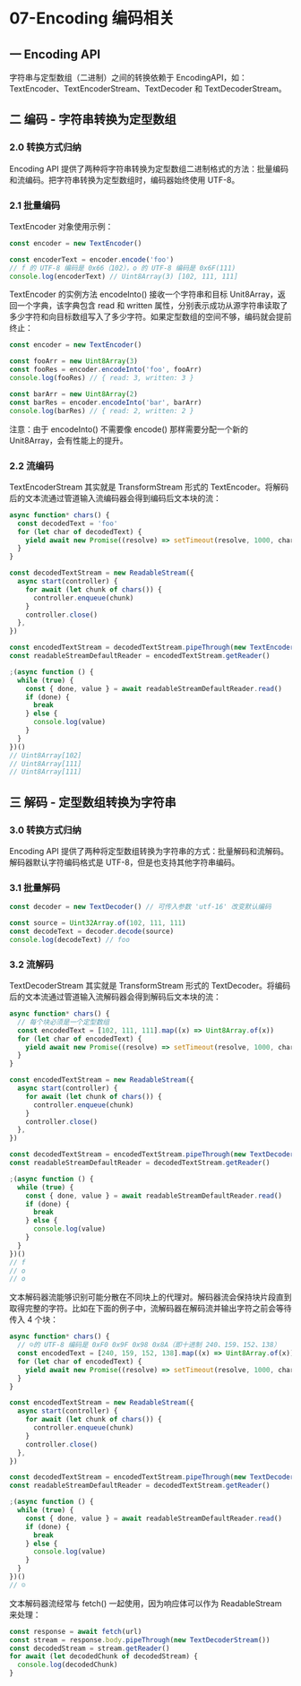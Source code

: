 # 07-Encoding 编码相关

## 一 Encoding API

字符串与定型数组（二进制）之间的转换依赖于 EncodingAPI，如：TextEncoder、TextEncoderStream、TextDecoder 和 TextDecoderStream。

## 二 编码 - 字符串转换为定型数组

### 2.0 转换方式归纳

Encoding API 提供了两种将字符串转换为定型数组二进制格式的方法：批量编码和流编码。把字符串转换为定型数组时，编码器始终使用 UTF-8。

### 2.1 批量编码

TextEncoder 对象使用示例：

```js
const encoder = new TextEncoder()

const encoderText = encoder.encode('foo')
// f 的 UTF-8 编码是 0x66（102），o 的 UTF-8 编码是 0x6F(111)
console.log(encoderText) // Uint8Array(3) [102, 111, 111]
```

TextEncoder 的实例方法 encodeInto() 接收一个字符串和目标 Unit8Array，返回一个字典，该字典包含 read 和 written 属性，分别表示成功从源字符串读取了多少字符和向目标数组写入了多少字符。如果定型数组的空间不够，编码就会提前终止：

```js
const encoder = new TextEncoder()

const fooArr = new Uint8Array(3)
const fooRes = encoder.encodeInto('foo', fooArr)
console.log(fooRes) // { read: 3, written: 3 }

const barArr = new Uint8Array(2)
const barRes = encoder.encodeInto('bar', barArr)
console.log(barRes) // { read: 2, written: 2 }
```

注意：由于 encodeInto() 不需要像 encode() 那样需要分配一个新的 Unit8Array，会有性能上的提升。

### 2.2 流编码

TextEncoderStream 其实就是 TransformStream 形式的 TextEncoder。将解码后的文本流通过管道输入流编码器会得到编码后文本块的流：

```js
async function* chars() {
  const decodedText = 'foo'
  for (let char of decodedText) {
    yield await new Promise((resolve) => setTimeout(resolve, 1000, char))
  }
}

const decodedTextStream = new ReadableStream({
  async start(controller) {
    for await (let chunk of chars()) {
      controller.enqueue(chunk)
    }
    controller.close()
  },
})

const encodedTextStream = decodedTextStream.pipeThrough(new TextEncoderStream())
const readableStreamDefaultReader = encodedTextStream.getReader()

;(async function () {
  while (true) {
    const { done, value } = await readableStreamDefaultReader.read()
    if (done) {
      break
    } else {
      console.log(value)
    }
  }
})()
// Uint8Array[102]
// Uint8Array[111]
// Uint8Array[111]
```

## 三 解码 - 定型数组转换为字符串

### 3.0 转换方式归纳

Encoding API 提供了两种将定型数组转换为字符串的方式：批量解码和流解码。解码器默认字符编码格式是 UTF-8，但是也支持其他字符串编码。

### 3.1 批量解码

```js
const decoder = new TextDecoder() // 可传入参数 'utf-16' 改变默认编码

const source = Uint32Array.of(102, 111, 111)
const decodeText = decoder.decode(source)
console.log(decodeText) // foo
```

### 3.2 流解码

TextDecoderStream 其实就是 TransformStream 形式的 TextDecoder。将编码后的文本流通过管道输入流解码器会得到解码后文本块的流：

```js
async function* chars() {
  // 每个块必须是一个定型数组
  const encodedText = [102, 111, 111].map((x) => Uint8Array.of(x))
  for (let char of encodedText) {
    yield await new Promise((resolve) => setTimeout(resolve, 1000, char))
  }
}

const encodedTextStream = new ReadableStream({
  async start(controller) {
    for await (let chunk of chars()) {
      controller.enqueue(chunk)
    }
    controller.close()
  },
})

const decodedTextStream = encodedTextStream.pipeThrough(new TextDecoderStream())
const readableStreamDefaultReader = decodedTextStream.getReader()

;(async function () {
  while (true) {
    const { done, value } = await readableStreamDefaultReader.read()
    if (done) {
      break
    } else {
      console.log(value)
    }
  }
})()
// f
// o
// o
```

文本解码器流能够识别可能分散在不同块上的代理对。解码器流会保持块片段直到取得完整的字符。比如在下面的例子中，流解码器在解码流并输出字符之前会等待传入 4 个块：

```js
async function* chars() {
  // ☺的 UTF-8 编码是 0xF0 0x9F 0x98 0x8A（即十进制 240、159、152、138）
  const encodedText = [240, 159, 152, 138].map((x) => Uint8Array.of(x))
  for (let char of encodedText) {
    yield await new Promise((resolve) => setTimeout(resolve, 1000, char))
  }
}

const encodedTextStream = new ReadableStream({
  async start(controller) {
    for await (let chunk of chars()) {
      controller.enqueue(chunk)
    }
    controller.close()
  },
})

const decodedTextStream = encodedTextStream.pipeThrough(new TextDecoderStream())
const readableStreamDefaultReader = decodedTextStream.getReader()

;(async function () {
  while (true) {
    const { done, value } = await readableStreamDefaultReader.read()
    if (done) {
      break
    } else {
      console.log(value)
    }
  }
})()
// ☺
```

文本解码器流经常与 fetch() 一起使用，因为响应体可以作为 ReadableStream 来处理：

```js
const response = await fetch(url)
const stream = response.body.pipeThrough(new TextDecoderStream())
const decodedStream = stream.getReader()
for await (let decodedChunk of decodedStream) {
  console.log(decodedChunk)
}
```
